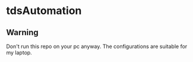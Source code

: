 # tdsAutomation

## Warning
Don't run this repo on your pc anyway. The configurations are suitable for my laptop.